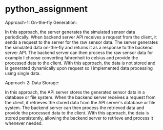 # python_assignment
Approach-1:
On-the-fly Generation:

In this approach, the server generates the simulated sensor data periodically.
When backend server API receives a request from the client, it sends a request to the server for the raw sensor data.
The server generates the simulated data on-the-fly and returns it as a response to the backend server API.
The backend server can then process the raw sensor data for example I choose converting fahrenheit to celsius and provide the processed data to the client.
With this approach, the data is not stored and is generated dynamically upon request so I implemented data processing using single data.


Approach-2:
Data Storage:

In this approach, the API server stores the generated sensor data in a database or file system.
When the backend server receives a request from the client, it retrieves the stored data from the API server's database or file system.
The backend server can then process the retrieved data and provide the processed data to the client.
With this approach, the data is stored persistently, allowing the backend server to retrieve and process it whenever needed.

